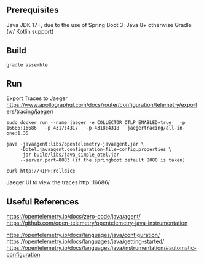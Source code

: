 ## Prerequisites

Java JDK 17+, due to the use of Spring Boot 3; Java 8+ otherwise
Gradle (w/ Kotlin support)

## Build 
`gradle assemble`

## Run

Export Traces to Jaeger 
https://www.apollographql.com/docs/router/configuration/telemetry/exporters/tracing/jaeger/

```
sudo docker run --name jaeger -e COLLECTOR_OTLP_ENABLED=true   -p 16686:16686   -p 4317:4317   -p 4318:4318   jaegertracing/all-in-one:1.35
```

```
java -javaagent:libs/opentelemetry-javaagent.jar \
     -Dotel.javaagent.configuration-file=config.properties \
     -jar build/libs/java_simple_otel.jar
     --server.port=8083 (if the springboot default 8080 is taken)
```

```
curl http://<IP>:rolldice
```

Jaeger UI to view the traces
http:<IP>:16686/

## Useful References

https://opentelemetry.io/docs/zero-code/java/agent/
https://github.com/open-telemetry/opentelemetry-java-instrumentation

https://opentelemetry.io/docs/languages/java/configuration/
https://opentelemetry.io/docs/languages/java/getting-started/
https://opentelemetry.io/docs/languages/java/instrumentation/#automatic-configuration

